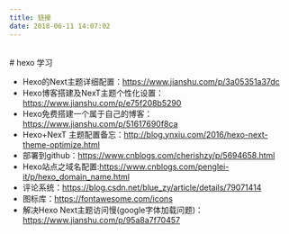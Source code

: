 ```yaml
---
title: 链接
date: 2018-06-11 14:07:02
---
```

<br>
# hexo 学习

- Hexo的Next主题详细配置：https://www.jianshu.com/p/3a05351a37dc
- Hexo博客搭建及NexT主题个性化设置：https://www.jianshu.com/p/e75f208b5290
- Hexo免费搭建一个属于自己的博客：https://www.jianshu.com/p/51617690f8ca
- Hexo+NexT 主题配置备忘：http://blog.ynxiu.com/2016/hexo-next-theme-optimize.html
- 部署到github：https://www.cnblogs.com/cherishzy/p/5694658.html
- Hexo站点之域名配置:https://www.cnblogs.com/penglei-it/p/hexo_domain_name.html
- 评论系统：https://blog.csdn.net/blue_zy/article/details/79071414
- 图标库：https://fontawesome.com/icons
- 解决Hexo Next主题访问慢(google字体加载问题)：https://www.jianshu.com/p/95a8a7f70457

